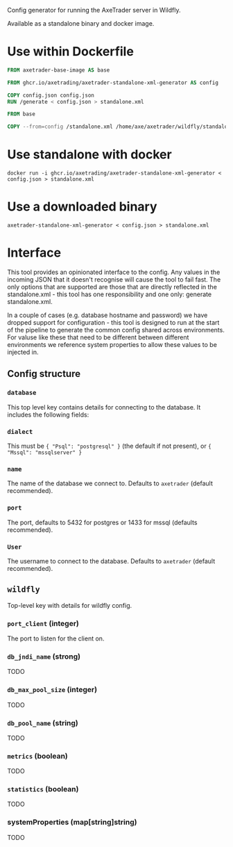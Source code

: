 Config generator for running the AxeTrader server in Wildfly.

Available as a standalone binary and docker image.

# Use within Dockerfile

```Dockerfile
FROM axetrader-base-image AS base

FROM ghcr.io/axetrading/axetrader-standalone-xml-generator AS config

COPY config.json config.json
RUN /generate < config.json > standalone.xml

FROM base

COPY --from=config /standalone.xml /home/axe/axetrader/wildfly/standalone/configuration/standalone.xml
```

# Use standalone with docker

```shell
docker run -i ghcr.io/axetrading/axetrader-standalone-xml-generator < config.json > standalone.xml
```

# Use a downloaded binary

```shell
axetrader-standalone-xml-generator < config.json > standalone.xml
```

# Interface

This tool provides an opinionated interface to the config. Any values in the incoming JSON that it doesn't recognise will cause the tool to fail fast. The only options that are supported are those that are directly reflected in the standalone.xml - this tool has one responsibility and one only: generate standalone.xml.

In a couple of cases (e.g. database hostname and password) we have dropped support for configuration - this tool is designed to run at the start of the pipeline to generate the common config shared across environments. For valuse like these that need to be different between different environments we reference system properties to allow these values to be injected in.

## Config structure

### `database`

This top level key contains details for connecting to the database. It includes the following fields:

### `dialect`

This must be `{ "Psql": "postgresql" }` (the default if not present), or `{ "Mssql": "mssqlserver" }`

### `name`

The name of the database we connect to. Defaults to `axetrader` (default recommended).

### `port`

The port, defaults to 5432 for postgres or 1433 for mssql (defaults recommended).

### `User`

The username to connect to the database. Defaults to `axetrader` (default recommended).

## `wildfly`

Top-level key with details for wildfly config.

### `port_client` (integer)

The port to listen for the client on.

### `db_jndi_name` (strong)

TODO

### `db_max_pool_size` (integer)

TODO

### `db_pool_name` (string)

TODO

### `metrics` (boolean)

TODO

### `statistics` (boolean)

TODO

### systemProperties (map[string]string)

TODO
